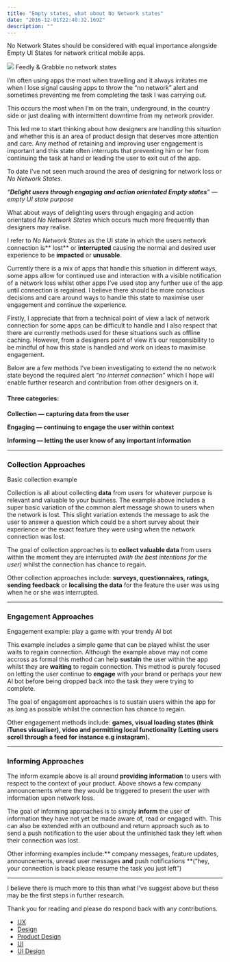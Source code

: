 ```yaml
---
title: "Empty states, what about No Network states"
date: "2016-12-01T22:40:32.169Z"
description: ""
---
```


No Network States should be considered with equal importance alongside Empty UI
States for network critical mobile apps.

![](https://cdn-images-1.medium.com/max/800/1*b7od2-Zyc56vg9BSX2OSNA.png)
<span class="figcaption_hack">Feedly & Grabble no network states</span>

I’m often using apps the most when travelling and it always irritates me when I
lose signal causing apps to throw the “no network” alert and sometimes
preventing me from completing the task I was carrying out.

This occurs the most when I’m on the train, underground, in the country side or
just dealing with intermittent downtime from my network provider.

This led me to start thinking about how designers are handling this situation
and whether this is an area of product design that deserves more attention and
care. Any method of retaining and improving user engagement is important and
this state often interrupts that preventing him or her from continuing the task
at hand or leading the user to exit out of the app.

To date I’ve not seen much around the area of designing for network loss or *No
Network States.*

*“**Delight users through engaging and action orientated Empty states**” — empty
UI state purpose*

What about ways of delighting users through engaging and action orientated *No
Network States* which occurs much more frequently than designers may realise.

I refer to *No Network States* as the UI state in which the users network
connection is** lost** or **interrupted** causing the normal and desired user
experience to be **impacted** or **unusable**.

Currently there is a mix of apps that handle this situation in different ways,
some apps allow for continued use and interaction with a visible notification of
a network loss whilst other apps I’ve used stop any further use of the app until
connection is regained. I believe there should be more conscious decisions and
care around ways to handle this state to maximise user engagement and continue
the experience.

Firstly, I appreciate that from a technical point of view a lack of network
connection for some apps can be difficult to handle and I also respect that
there are currently methods used for these situations such as offline caching.
However, from a designers point of view it’s our responsibility to be mindful of
how this state is handled and work on ideas to maximise engagement.

Below are a few methods I’ve been investigating to extend the no network state
beyond the required alert *“no internet connection”* which I hope will enable
further research and contribution from other designers on it.

#### Three categories:

**Collection — capturing data from the user**

**Engaging — continuing to engage the user within context**

**Informing — letting the user know of any important information**

*****

### Collection Approaches

<span class="figcaption_hack">Basic collection example</span>

Collection is all about collecting **data** from users for whatever purpose is
relevant and valuable to your business. The example above includes a super basic
variation of the common alert message shown to users when the network is lost.
This slight variation extends the message to ask the user to answer a question
which could be a short survey about their experience or the exact feature they
were using when the network connection was lost.

The goal of collection approaches is to **collect valuable data** from users
within the moment they are interrupted *(with the best intentions for the user)*
whilst the connection has chance to regain.

Other collection approaches include: **surveys, questionnaires, ratings, sending
feedback** or **localising the data** for the feature the user was using when he
or she was interrupted.

*****

### Engagement Approaches

<span class="figcaption_hack">Engagement example: play a game with your trendy AI bot</span>

This example includes a simple game that can be played whilst the user waits to
regain connection. Although the example above may not come accross as formal
this method can help **sustain** the user within the app whilst they are
**waiting** to regain connection. This method is purely focused on letting the
user continue to **engage** with your brand or perhaps your new AI bot before
being dropped back into the task they were trying to complete.

The goal of engagement approaches is to sustain users within the app for as long
as possible whilst the connection has chance to regain.

Other engagement methods include: **games, visual loading states **(think iTunes
visualiser)**, video **and** ****permitting local functionality**** (Letting
users scroll through a feed for instance e.g instagram).**

*****

### Informing Approaches

The inform example above is all around **providing information** to users with
respect to the context of your product. Above shows a few company announcements
where they would be triggered to present the user with information upon network
loss.

The goal of informing approaches is to simply **inform** the user of information
they have not yet be made aware of, read or engaged with. This can also be
extended with an outbound and return approach such as to send a push
notification to the user about the unfinished task they left when their
connection was lost.

Other informing examples include:** company messages, feature updates,
announcements, unread user messages **and** push notifications **(“hey, your
connection is back please resume the task you just left”)

*****

I believe there is much more to this than what I’ve suggest above but these may
be the first steps in further research.

Thank you for reading and please do respond back with any contributions.

* [UX](https://medium.com/tag/ux?source=post)
* [Design](https://medium.com/tag/design?source=post)
* [Product Design](https://medium.com/tag/product-design?source=post)
* [UI](https://medium.com/tag/ui?source=post)
* [UI Design](https://medium.com/tag/ui-design?source=post)

